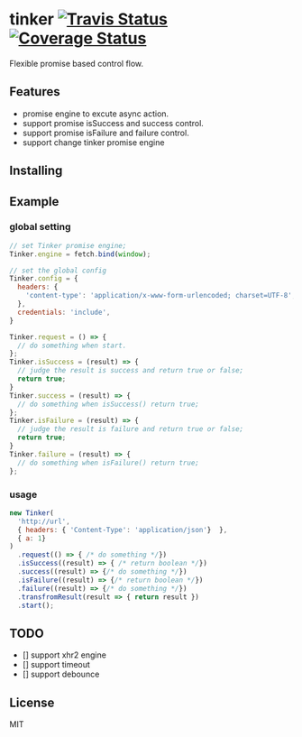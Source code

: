 # tinker [![Travis Status](https://travis-ci.org/huliyou/tinker.svg?branch=master)](https://travis-ci.org/huliyou/tinker) [![Coverage Status](https://coveralls.io/repos/github/huliyou/tinker/badge.svg?branch=master)](https://coveralls.io/github/huliyou/tinker?branch=master)

Flexible promise based control flow.

## Features
* promise engine to excute async action.
* support promise isSuccess and success control.
* support promise isFailure and failure control.
* support change tinker promise engine

## Installing

## Example
### global setting
```javascript
// set Tinker promise engine;
Tinker.engine = fetch.bind(window);

// set the global config
Tinker.config = {
  headers: {
    'content-type': 'application/x-www-form-urlencoded; charset=UTF-8',
  },
  credentials: 'include',
}

Tinker.request = () => {
  // do something when start.
};
Tinker.isSuccess = (result) => {
  // judge the result is success and return true or false;
  return true;
}
Tinker.success = (result) => {
  // do something when isSuccess() return true;
};
Tinker.isFailure = (result) => {
  // judge the result is failure and return true or false;
  return true;
}
Tinker.failure = (result) => {
  // do something when isFailure() return true;
};
```

### usage
```javascript
new Tinker(
  'http://url',
  { headers: { 'Content-Type': 'application/json'}  },
  { a: 1}
)
  .request(() => { /* do something */})
  .isSuccess((result) => { /* return boolean */})
  .success((result) => {/* do something */})
  .isFailure((result) => {/* return boolean */})
  .failure((result) => {/* do something */})
  .transfromResult(result => { return result })
  .start();
```

## TODO
- [] support xhr2 engine
- [] support timeout
- [] support debounce

## License
MIT
